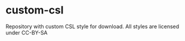 custom-csl
==========

Repository with custom CSL style for download. All styles are licensed under CC-BY-SA
